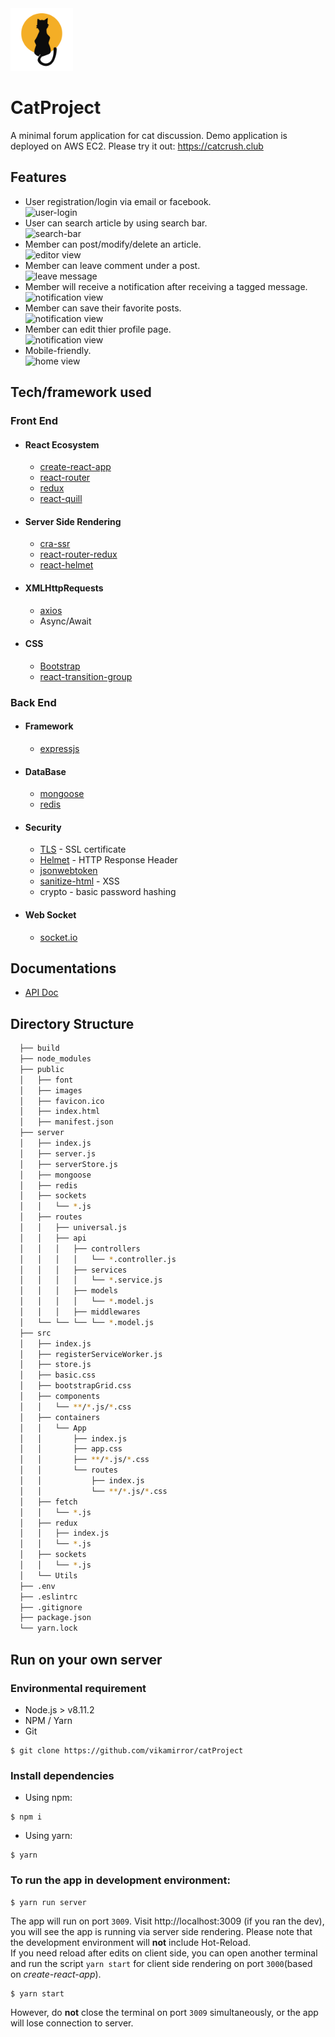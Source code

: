 <img src="./build/favicon.ico" width="100" height="100">

# CatProject
A minimal forum application for cat discussion.
Demo application is deployed on AWS EC2. Please try it out: https://catcrush.club

## Features
* User registration/login via email or facebook.
<br>![user-login](https://imgur.com/cw2O2sk.jpg)
* User can search article by using search bar.
<br>![search-bar](https://imgur.com/o6CbmzJ.jpg)
* Member can post/modify/delete an article.
<br>![editor view](https://imgur.com/hjP1kOE.jpg)
* Member can leave comment under a post.
<br>![leave message](https://imgur.com/IloklMQ.jpg)
* Member will receive a notification after receiving a tagged message.
<br>![notification view](https://imgur.com/bvR080H.jpg)
* Member can save their favorite posts.
<br>![notification view](https://imgur.com/NGiBjIl.jpg)
* Member can edit thier profile page.
<br>![notification view](https://imgur.com/R9TsNVN.jpg)
* Mobile-friendly.
<br>![home view](https://imgur.com/P3AN4gy.jpg)

## Tech/framework used
### Front End
- #### React Ecosystem
  - [create-react-app](https://github.com/facebook/create-react-app)
  - [react-router](https://github.com/ReactTraining/react-router/tree/master/packages/react-router-dom)
  - [redux](https://github.com/reduxjs/redux)
  - [react-quill](https://github.com/zenoamaro/react-quill)
- #### Server Side Rendering
  - [cra-ssr](https://github.com/cereallarceny/cra-ssr)
  - [react-router-redux](https://github.com/reactjs/react-router-redux)
  - [react-helmet](https://github.com/nfl/react-helmet)
- #### XMLHttpRequests
  - [axios](https://github.com/axios/axios)
  - Async/Await
- #### CSS
  - [Bootstrap](https://github.com/twbs/bootstrap)
  - [react-transition-group](https://github.com/reactjs/react-transition-group)

### Back End
- #### Framework
  - [expressjs](https://github.com/expressjs/express)
- #### DataBase
  - [mongoose](https://github.com/Automattic/mongoose)
  - [redis](https://github.com/antirez/redis)
- #### Security
  - [TLS](https://www.sslforfree.com/) - SSL certificate
  - [Helmet](https://github.com/helmetjs/helmet) - HTTP Response Header
  - [jsonwebtoken](https://github.com/auth0/node-jsonwebtoken)
  - [sanitize-html](https://github.com/punkave/sanitize-html) - XSS
  - crypto - basic password hashing
- #### Web Socket
  - [socket.io](https://github.com/socketio/socket.io)

## Documentations
- [API Doc](https://catcrush.club/apiDoc/index.html)
## Directory Structure
```bash
  ├── build
  ├── node_modules
  ├── public
  │   ├── font
  │   ├── images
  │   ├── favicon.ico
  │   ├── index.html
  │   ├── manifest.json
  ├── server
  │   ├── index.js
  │   ├── server.js
  │   ├── serverStore.js
  │   ├── mongoose
  │   ├── redis
  │   ├── sockets
  │   │   └── *.js
  │   ├── routes
  │   │   ├── universal.js
  │   │   ├── api
  │   │   │   ├── controllers
  │   │   │   │   └── *.controller.js
  │   │   │   ├── services
  │   │   │   │   └── *.service.js
  │   │   │   ├── models
  │   │   │   │   └── *.model.js
  │   │   │   ├── middlewares
  │   └── └── └── └── *.model.js
  ├── src
  │   ├── index.js
  │   ├── registerServiceWorker.js
  │   ├── store.js
  │   ├── basic.css
  │   ├── bootstrapGrid.css
  │   ├── components
  │   │   └── **/*.js/*.css
  │   ├── containers
  │   │   └── App
  │   │       ├── index.js
  │   │       ├── app.css
  │   │       ├── **/*.js/*.css
  │   │       └── routes
  │   │           ├── index.js
  │   │           └── **/*.js/*.css
  │   ├── fetch
  │   │   └── *.js
  │   ├── redux
  │   │   ├── index.js
  │   │   └── *.js
  │   ├── sockets
  │   │   └── *.js
  │   └── Utils
  ├── .env
  ├── .eslintrc
  ├── .gitignore
  ├── package.json
  └── yarn.lock
```
## Run on your own server
### Environmental requirement
- Node.js > v8.11.2
- NPM / Yarn
- Git

```
$ git clone https://github.com/vikamirror/catProject
```
### Install dependencies
- Using npm:
```
$ npm i
```
- Using yarn:
```
$ yarn
```

### To run the app in development environment:
```
$ yarn run server
```
The app will run on port `3009`. Visit http://localhost:3009 (if you ran the dev), you will see the app is running via server side rendering. Please note that the development environment will **not** include Hot-Reload.
<br>
If you need reload after edits on client side, you can open another terminal and run the script `yarn start` for client side rendering on port `3000`(based on *create-react-app*).
```
$ yarn start
```
However, do **not** close the terminal on port `3009` simultaneously, or the app will lose connection to server.
